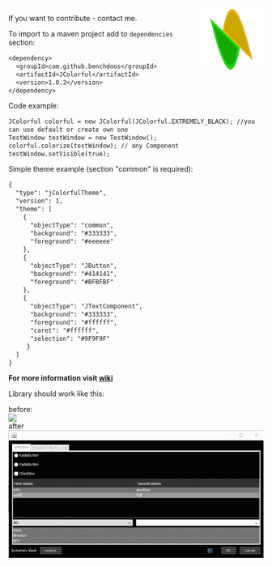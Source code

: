 <img src="https://raw.githubusercontent.com/benchdoos/JColorful/master/public/ico128.png" align="right" width="128" />

If you want to contribute - contact me.

To import to a maven project add to `dependencies` section:

```
<dependency>
  <groupId>com.github.benchdoos</groupId>
  <artifactId>JColorful</artifactId>
  <version>1.0.2</version>
</dependency>
```

Code example:
```
JColorful colorful = new JColorful(JColorful.EXTREMELY_BLACK); //you can use default or create own one
TestWindow testWindow = new TestWindow();
colorful.colorize(testWindow); // any Component
testWindow.setVisible(true);

```

Simple theme example (section "common" is required):
```
{
  "type": "jColorfulTheme",
  "version": 1,
  "theme": [
    {
      "objectType": "common",
      "background": "#333333",
      "foreground": "#eeeeee"
    },
    {
      "objectType": "JButton",
      "background": "#414141",
      "foreground": "#BFBFBF"
    },
    {
      "objectType": "JTextComponent",
      "background": "#333333",
      "foreground": "#ffffff",
      "caret": "#ffffff",
      "selection": "#9F9F9F"
     }
  ]
}
```

**For more information visit [wiki](https://github.com/benchdoos/JColorful/wiki)**

Library should work like this:

before:
<img src="/public/white.gif" align="right" width="888" />

after
<img src="/public/dark.gif" align="right" width="888" />
